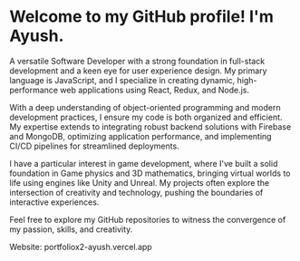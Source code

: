 ﻿# Welcome to my GitHub profile! I'm Ayush.

A versatile Software Developer with a strong foundation in full-stack development and a keen eye for user experience design. My primary language is JavaScript, and I specialize in creating dynamic, high-performance web applications using React, Redux, and Node.js.

With a deep understanding of object-oriented programming and modern development practices, I ensure my code is both organized and efficient. My expertise extends to integrating robust backend solutions with Firebase and MongoDB, optimizing application performance, and implementing CI/CD pipelines for streamlined deployments.

I have a particular interest in game development, where I've built a solid foundation in Game physics and 3D mathematics, bringing virtual worlds to life using engines like Unity and Unreal. My projects often explore the intersection of creativity and technology, pushing the boundaries of interactive experiences.

Feel free to explore my GitHub repositories to witness the convergence of my passion, skills, and creativity.

Website: portfoliox2-ayush.vercel.app
